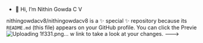 - 👋 Hi, I’m Nithin Gowda C V





nithingowdacv8/nithingowdacv8 is a ✨ special ✨ repository because its `README.md` (this file) appears on your GitHub profile.
You can click the Previe![Uploading 1f331.png…]()
w link to take a look at your changes.
--->
